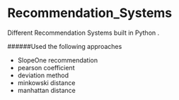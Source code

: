 Recommendation_Systems
======================

Different Recommendation Systems built in Python . 

######Used the following approaches 
 
* SlopeOne recommendation
* pearson coefficient 
* deviation method 
* minkowski distance 
* manhattan distance
